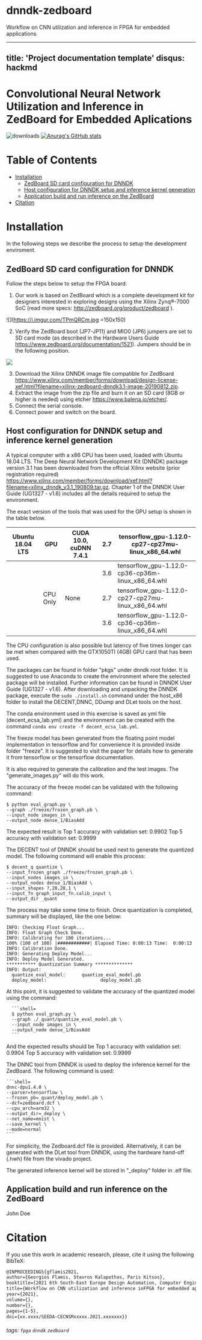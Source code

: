 # dnndk-zedboard
Workflow on CNN utilization and inference in FPGA for embedded applications

---
title: 'Project documentation template'
disqus: hackmd
---

Convolutional Neural Network Utilization and Inference in ZedBoard for Embedded Aplications
===
![downloads](https://img.shields.io/github/downloads/atom/atom/total.svg)
[![Anurag's GitHub stats](https://github-readme-stats.vercel.app/api?username=ecsalab)](https://github.com/anuraghazra/github-readme-stats)

Table of Contents
=================

  * [Installation](#Installation)
  	* [ZedBoard SD card configuration for DNNDK](#zedboard-sd-card-configuration-for-dnndk)
	* [Host configuration for DNNDK setup and inference kernel generation](#host-configuration-for-dnndk-setup-and-inference-kernel-generation)
	* [Application build and run inference on the ZedBoard](#application-build-and-run-inference-on-the-zedboard)
  * [Citation](#citation)

# Installation
In the following steps we describe the process to setup the development enviroment.

## ZedBoard SD card configuration for DNNDK

Follow the steps below to setup the FPGA board:

1. Our work is based on ZedBoard which is a complete development kit for designers interested in exploring designs using the Xilinx Zynq®-7000 SoC (read more specs: http://zedboard.org/product/zedboard ).

![](https://i.imgur.com/TPmQRCm.jpg =150x150)

2. Verify the ZedBoard boot (JP7-JP11) and MIO0 (JP6) jumpers are set to SD card mode (as described in the Hardware Users Guide https://www.zedboard.org/documentation/1521). Jumpers should be in the following position. 

![](https://i.imgur.com/VTboA8m.jpg)

3. Download the Xilinx DNNDK image file compatible for ZedBoard
https://www.xilinx.com/member/forms/download/design-license-xef.html?filename=xilinx-zedboard-dnndk3.1-image-20190812.zip.
4. Extract the image from the zip file and burn it on an SD card (8GB or higher is needed) using etcher https://www.balena.io/etcher/.
5. Connect the serial console.
6. Connect power and switch on the board.

## Host configuration for DNNDK setup and inference kernel generation

A typical computer with a x86 CPU has been used, loaded with Ubuntu 18.04 LTS. The Deep Neural Network Development Kit (DNNDK) package version 3.1 has been downloaded from the official Xilinx website (prior registration required) https://www.xilinx.com/member/forms/download/xef.html?filename=xilinx_dnndk_v3.1_190809.tar.gz. Chapter 1 of the DNNDK User Guide (UG1327 - v1.6) includes all the details required to setup the environment.

The exact version of the tools that was used for the GPU setup is shown in the table below.



| Ubuntu  18.04 LTS | GPU      | CUDA 10.0, cuDNN 7.4.1 | 2.7 | tensorflow_gpu-1.12.0-cp27-cp27mu-linux_x86_64.whl |
|-------------------|----------|------------------------|-----|----------------------------------------------------|
|                   |          |                        | 3.6 | tensorflow_gpu-1.12.0-cp36-cp36m-linux_x86_64.whl  |
|                   | CPU Only | None                   | 2.7 | tensorflow_gpu-1.12.0-cp27-cp27mu-linux_x86_64.whl |
|                   |          |                        | 3.6 | tensorflow_gpu-1.12.0-cp36-cp36m-linux_x86_64.whl  |


The CPU configuration is also possible but latency of five times longer can be met when compared with the GTX1050TI (4GB) GPU card that has been used. 

The packages can be found in folder "pkgs" under dnndk root folder. It is suggested to use Anaconda to create the environment where the selected package will be installed. Further information can be found in DNNDK User Guide (UG1327 - v1.6).
After downloading and unpacking the DNNDK package, execute the `sudo ./install.sh` command under the host_x86 folder to install the DECENT,DNNC, DDump and DLet tools on the host.

The conda environment used in this exercise is saved as yml file (decent_ecsa_lab.yml) and the environment can be created with the command  `conda env create -f decent_ecsa_lab.yml`.

The freeze model has been generated from the floating point model implementation in tensorflow and for convenience it is provided inside folder "freeze". It is suggested to visit the paper for details how to generate it from tensorflow or the tensorflow documentation.

It is also required to generate the calibration and the test images. The "generate_images.py" will do this work.

The accuracy of the freeze model can be validated with the following command:

```shell=
$ python eval_graph.py \ 
--graph ./freeze/frozen_graph.pb \
--input_node images_in \
--output_node dense_1/BiasAdd
```

The expected result is
 Top 1 accuracy with validation set: 0.9902
 Top 5 accuracy with validation set: 0.9999

The DECENT tool of DNNDK should be used next to generate the quantized model. The following command will enable this process:

  ```shell=
  $ decent_q quantize \
  --input_frozen_graph ./freeze/frozen_graph.pb \
  --input_nodes images_in \
  --output_nodes dense_1/BiasAdd \
  --input_shapes ?,28,28,1 \
  --input_fn graph_input_fn.calib_input \
  --output_dir _quant
  ```

The process may take some time to finish. Once quantization is completed, summary will be displayed, like the one below:

  ```console=
  INFO: Checking Float Graph...
  INFO: Float Graph Check Done.
  INFO: Calibrating for 100 iterations...
  100% (100 of 100) |############| Elapsed Time: 0:00:13 Time:  0:00:13
  INFO: Calibration Done.
  INFO: Generating Deploy Model...
  INFO: Deploy Model Generated.
  *********** Quantization Summary **************      
  INFO: Output:       
    quantize_eval_model:      quantize_eval_model.pb
    deploy_model:                    deploy_model.pb
  ```  

At this point, it is suggested to validate the accuracy of the quantized model  using the command:

      ```shell=
      $ python eval_graph.py \
      --graph ./_quant/quantize_eval_model.pb \
      --input_node images_in \
      --output_node dense_1/BiasAdd
      ```

And the expected results should be
 Top 1 accuracy with validation set: 0.9904
 Top 5 accuracy with validation set: 0.9999

The DNNC tool from DNNDK is used to deploy the inference kernel for the ZedBoard. The following command is used:

	```shell=
	dnnc-dpu1.4.0 \
	--parser=tensorflow \
	--frozen_pb=_quant/deploy_model.pb \
	--dcf=zedboard.dcf \
	--cpu_arch=arm32 \
	--output_dir=_deploy \
	--net_name=mnist \
	--save_kernel \
	--mode=normal
	```
For simplicity, the Zedboard.dcf file is provided. Alternatively, it can be generated with the DLet tool from DNNDK, using the hardware hand-off (.hwh) file from the vivado project.

The generated inference kernel will be stored in "_deploy" folder in .elf file.

## Application build and run inference on the ZedBoard
John Doe

# Citation
If you use this work in academic research, please, cite it using the following BibTeX:

```latex
@INPROCEEDINGS{gflamis2021,
author={Georgios Flamis, Stavros Kalapothas, Paris Kitsos},
booktitle={2021 6th South-East Europe Design Automation, Computer Engineering, Computer Networks and Social Media Conference (SEEDA-CECNSM)}, 
title={Workflow on CNN utilization and inference inFPGA for embedded applications}, 
year={2021},
volume={},
number={},
pages={1-5},
doi={xx.xxxx/SEEDA-CECNSMxxxxx.2021.xxxxxxx}}
```

###### tags: `fpga` `dnndk` `zedboard`
